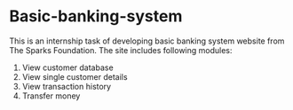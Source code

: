 # Basic-banking-system
This is an internship task of developing basic banking system website from The Sparks Foundation.
The site includes following modules:
1. View customer database
2. View single customer details
3. View transaction history
4. Transfer money
